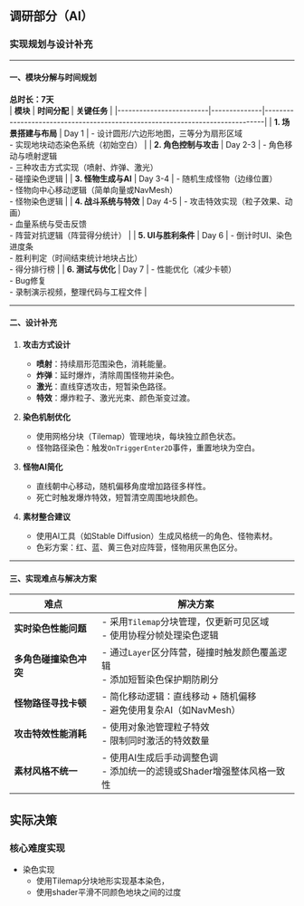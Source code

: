 ## 调研部分（AI）
### **实现规划与设计补充**

---

#### **一、模块分解与时间规划**
**总时长：7天**  
| **模块**                | **时间分配** | **关键任务**                                                                 |
|-------------------------|--------------|------------------------------------------------------------------------------|
| **1. 场景搭建与布局**   | Day 1        | - 设计圆形/六边形地图，三等分为扇形区域<br>- 实现地块动态染色系统（初始空白） |
| **2. 角色控制与攻击**   | Day 2-3      | - 角色移动与喷射逻辑<br>- 三种攻击方式实现（喷射、炸弹、激光）<br>- 碰撞染色逻辑 |
| **3. 怪物生成与AI**     | Day 3-4      | - 随机生成怪物（边缘位置）<br>- 怪物向中心移动逻辑（简单向量或NavMesh）<br>- 怪物染色逻辑 |
| **4. 战斗系统与特效**   | Day 4-5      | - 攻击特效实现（粒子效果、动画）<br>- 血量系统与受击反馈<br>- 阵营对抗逻辑（阵营得分统计） |
| **5. UI与胜利条件**     | Day 6        | - 倒计时UI、染色进度条<br>- 胜利判定（时间结束统计地块占比）<br>- 得分排行榜 |
| **6. 测试与优化**       | Day 7        | - 性能优化（减少卡顿）<br>- Bug修复<br>- 录制演示视频，整理代码与工程文件 |

---

#### **二、设计补充**
1. **攻击方式设计**  
   - **喷射**：持续扇形范围染色，消耗能量。  
   - **炸弹**：延时爆炸，清除周围怪物并染色。  
   - **激光**：直线穿透攻击，短暂染色路径。  
   - **特效**：爆炸粒子、激光光束、颜色渐变过渡。  

2. **染色机制优化**  
   - 使用网格分块（Tilemap）管理地块，每块独立颜色状态。  
   - 怪物路径染色：触发`OnTriggerEnter2D`事件，重置地块为空白。  

3. **怪物AI简化**  
   - 直线朝中心移动，随机偏移角度增加路径多样性。  
   - 死亡时触发爆炸特效，短暂清空周围地块颜色。  

4. **素材整合建议**  
   - 使用AI工具（如Stable Diffusion）生成风格统一的角色、怪物素材。  
   - 色彩方案：红、蓝、黄三色对应阵营，怪物用灰黑色区分。  

---

#### **三、实现难点与解决方案**
| **难点**                  | **解决方案**                                                                 |
|---------------------------|-----------------------------------------------------------------------------|
| **实时染色性能问题**      | - 采用`Tilemap`分块管理，仅更新可见区域<br>- 使用协程分帧处理染色逻辑       |
| **多角色碰撞染色冲突**    | - 通过`Layer`区分阵营，碰撞时触发颜色覆盖逻辑<br>- 添加短暂染色保护期防刷分 |
| **怪物路径寻找卡顿**      | - 简化移动逻辑：直线移动 + 随机偏移<br>- 避免使用复杂AI（如NavMesh）         |
| **攻击特效性能消耗**      | - 使用对象池管理粒子特效<br>- 限制同时激活的特效数量                        |
| **素材风格不统一**        | - 使用AI生成后手动调整色调<br>- 添加统一的滤镜或Shader增强整体风格一致性     |

## 实际决策

### 核心难度实现
- 染色实现
	- 使用Tilemap分块地形实现基本染色，
	- 使用shader平滑不同颜色地块之间的过度